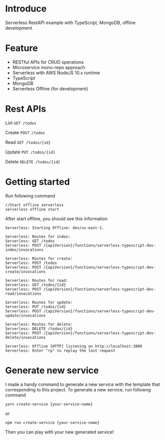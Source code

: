 # Introduce
Serverless RestAPI example with TypeScript, MongoDB, offline development

# Feature
- RESTful APIs for CRUD operations
- Microservice mono-repo approach
- Serverless with AWS NodeJS 10.x runtime
- TypeScript
- MongoDB
- Serverless Offline (for development)

# Rest APIs
List `GET /todos`

Create `POST /todos`

Read `GET /todos/{id}`

Update `PUT /todos/{id}`

Delete `DELETE /todos/{id}`

# Getting started

Run following command

```
//Start offline serverless
serverless offline start
```

After start offline, you should see this information
```
Serverless: Starting Offline: dev/us-east-1.

Serverless: Routes for index:
Serverless: GET /todos
Serverless: POST /{apiVersion}/functions/serverless-typescript-dev-index/invocations

Serverless: Routes for create:
Serverless: POST /todos
Serverless: POST /{apiVersion}/functions/serverless-typescript-dev-create/invocations

Serverless: Routes for read:
Serverless: GET /todos/{id}
Serverless: POST /{apiVersion}/functions/serverless-typescript-dev-read/invocations

Serverless: Routes for update:
Serverless: PUT /todos/{id}
Serverless: POST /{apiVersion}/functions/serverless-typescript-dev-update/invocations

Serverless: Routes for delete:
Serverless: DELETE /todos/{id}
Serverless: POST /{apiVersion}/functions/serverless-typescript-dev-delete/invocations

Serverless: Offline [HTTP] listening on http://localhost:3000
Serverless: Enter "rp" to replay the last request
```

# Generate new service
I made a handy command to generate a new service with the template that corresponding to this project.
To generate a new service, run followng command
```
yarn create-service {your-service-name}
```
or
```
npm run create-service {your-service-name}
```
Then you can play with your new generated service!
